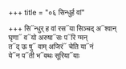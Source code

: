 +++
title = "०६ सिन्धुर्ह वां"

+++
सि᳓न्धुर् ह वां रस᳓या सिञ्चद् अ᳓श्वान्  
घृणा᳓ व᳓यो अरुषा᳓सः प᳓रि ग्मन्  
त᳓द् ऊ षु᳓ वाम् अजिरं᳓ चेति या᳓नं  
ये᳓न प᳓ती भ᳓वथः सूरिया᳓याः